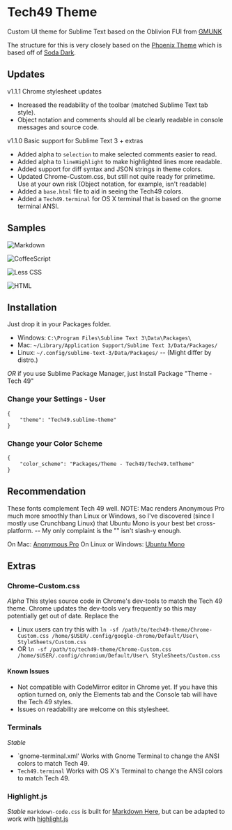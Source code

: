 # Tech49 Theme

Custom UI theme for Sublime Text based on the Oblivion FUI from [GMUNK](http://work.gmunk.com/OBLIVION-GFX)

The structure for this is very closely based on the [Phoenix Theme](https://github.com/netatoo/phoenix-theme) which is based off of [Soda Dark](https://github.com/buymeasoda/soda-theme).

## Updates
v1.1.1 Chrome stylesheet updates

- Increased the readability of the toolbar (matched Sublime Text tab style).
- Object notation and comments should all be clearly readable in console messages 
  and source code.

v1.1.0 Basic support for Sublime Text 3 + extras

- Added alpha to `selection` to make selected comments easier to read.
- Added alpha to `lineHighlight` to make highlighted lines more
  readable.
- Added support for diff syntax and JSON strings in theme colors.
- Updated Chrome-Custom.css, but still not quite ready for primetime.
  Use at your own risk (Object notation, for example, isn't readable)
- Added a `base.html` file to aid in seeing the Tech49 colors.
- Added a `Tech49.terminal` for OS X terminal that is based on the gnome terminal ANSI.

## Samples

![Markdown](http://oliverseal.github.io/tech49-theme/screenshots/markdown.png)

![CoffeeScript](http://oliverseal.github.io/tech49-theme/screenshots/coffeescript.png)

![Less CSS](http://oliverseal.github.io/tech49-theme/screenshots/less.png)

![HTML](http://oliverseal.github.io/tech49-theme/screenshots/html.png)


## Installation

Just drop it in your Packages folder. 
- Windows: `C:\Program Files\Sublime Text 3\Data\Packages\`
- Mac: `~/Library/Application Support/Sublime Text 3/Data/Packages/`
- Linux: `~/.config/sublime-text-3/Data/Packages/` -- (Might differ by distro.)

_OR_ if you use Sublime Package Manager, just Install Package "Theme - Tech 49"

### Change your Settings - User 

    {
        "theme": "Tech49.sublime-theme"
    }

### Change your Color Scheme

    {
        "color_scheme": "Packages/Theme - Tech49/Tech49.tmTheme"
    }

## Recommendation

These fonts complement Tech 49 well. NOTE: Mac renders Anonymous Pro much more smoothly
than Linux or Windows, so I've discovered (since I mostly use Crunchbang Linux) that
Ubuntu Mono is your best bet cross-platform. -- My only complaint is the "\" isn't 
slash-y enough.

On Mac:
[Anonymous Pro](http://www.marksimonson.com/fonts/view/anonymous-pro)
On Linux or Windows:
[Ubuntu Mono](http://font.ubuntu.com/)



## Extras

### Chrome-Custom.css
_Alpha_
This styles source code in Chrome's dev-tools to match the Tech 49 theme. Chrome updates the dev-tools
very frequently so this may potentially get out of date.
Replace the 
- Linux users can try this with `ln -sf /path/to/tech49-theme/Chrome-Custom.css /home/$USER/.config/google-chrome/Default/User\ StyleSheets/Custom.css`
- OR `ln -sf /path/to/tech49-theme/Chrome-Custom.css /home/$USER/.config/chromium/Default/User\ StyleSheets/Custom.css`



#### Known Issues
- Not compatible with CodeMirror editor in Chrome yet. If you have
  this option turned on, only the Elements tab and the Console tab
  will have the Tech 49 styles.
- Issues on readability are welcome on this stylesheet.

### Terminals
_Stable_
- `gnome-terminal.xml' Works with Gnome Terminal to change the ANSI colors to match Tech 49.
- `Tech49.terminal` Works with OS X's Terminal to change the ANSI colors to match Tech 49.


### Highlight.js
_Stable_
`markdown-code.css` is built for [Markdown Here](http://markdown-here.com/), but can 
be adapted to work with [highlight.js](http://softwaremaniacs.org/soft/highlight/en/)